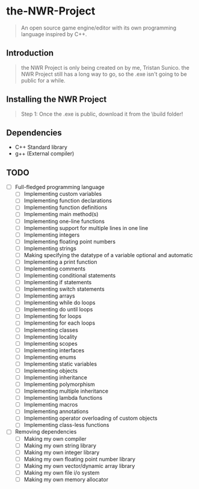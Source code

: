 # the-NWR-Project
> An open source game engine/editor with its own programming language inspired by C++.

## Introduction
> the NWR Project is only being created on by me, Tristan Sunico.
> the NWR Project still has a long way to go, so the .exe isn't going to be public for a while.

## Installing the NWR Project
> Step 1: Once the .exe is public, download it from the \build folder!

## Dependencies
* C++ Standard library
* g++ (External compiler)

## TODO
- [ ] Full-fledged programming language
  - [ ] Implementing custom variables
  - [ ] Implementing function declarations
  - [ ] Implementing function definitions
  - [ ] Implementing main method(s)
  - [ ] Implementing one-line functions
  - [ ] Implementing support for multiple lines in one line
  - [ ] Implementing integers
  - [ ] Implementing floating point numbers
  - [ ] Implementing strings
  - [ ] Making specifying the datatype of a variable optional and automatic
  - [ ] Implementing a print function
  - [ ] Implementing comments
  - [ ] Implementing conditional statements
  - [ ] Implementing if statements
  - [ ] Implementing switch statements
  - [ ] Implementing arrays
  - [ ] Implementing while do loops
  - [ ] Implementing do until loops
  - [ ] Implementing for loops
  - [ ] Implementing for each loops
  - [ ] Implementing classes
  - [ ] Implementing locality
  - [ ] Implementing scopes
  - [ ] Implementing interfaces
  - [ ] Implementing enums
  - [ ] Implementing static variables
  - [ ] Implementing objects
  - [ ] Implementing inheritance
  - [ ] Implementing polymorphism
  - [ ] Implementing multiple inheritance
  - [ ] Implementing lambda functions
  - [ ] Implementing macros
  - [ ] Implementing annotations
  - [ ] Implementing operator overloading of custom objects
  - [ ] Implementing class-less functions

- [ ] Removing dependencies
  - [ ] Making my own compiler
  - [ ] Making my own string library
  - [ ] Making my own integer library
  - [ ] Making my own floating point number library
  - [ ] Making my own vector/dynamic array library
  - [ ] Making my own file i/o system
  - [ ] Making my own memory allocator